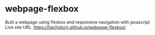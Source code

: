 # webpage-flexbox
Built a webpage using flexbox and responsive navigation with javascript
Live site URL: https://itachidorri.github.io/webpage-flexbox/
